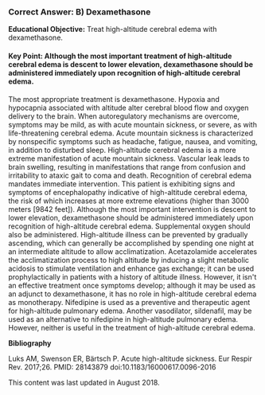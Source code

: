 
### Correct Answer: B) Dexamethasone 

**Educational Objective:** Treat high-altitude cerebral edema with dexamethasone.

#### **Key Point:** Although the most important treatment of high-altitude cerebral edema is descent to lower elevation, dexamethasone should be administered immediately upon recognition of high-altitude cerebral edema.

The most appropriate treatment is dexamethasone. Hypoxia and hypocapnia associated with altitude alter cerebral blood flow and oxygen delivery to the brain. When autoregulatory mechanisms are overcome, symptoms may be mild, as with acute mountain sickness, or severe, as with life-threatening cerebral edema. Acute mountain sickness is characterized by nonspecific symptoms such as headache, fatigue, nausea, and vomiting, in addition to disturbed sleep. High-altitude cerebral edema is a more extreme manifestation of acute mountain sickness. Vascular leak leads to brain swelling, resulting in manifestations that range from confusion and irritability to ataxic gait to coma and death. Recognition of cerebral edema mandates immediate intervention. This patient is exhibiting signs and symptoms of encephalopathy indicative of high-altitude cerebral edema, the risk of which increases at more extreme elevations (higher than 3000 meters [9842 feet]). Although the most important intervention is descent to lower elevation, dexamethasone should be administered immediately upon recognition of high-altitude cerebral edema. Supplemental oxygen should also be administered.
High-altitude illness can be prevented by gradually ascending, which can generally be accomplished by spending one night at an intermediate altitude to allow acclimatization. Acetazolamide accelerates the acclimatization process to high altitude by inducing a slight metabolic acidosis to stimulate ventilation and enhance gas exchange; it can be used prophylactically in patients with a history of altitude illness. However, it isn't an effective treatment once symptoms develop; although it may be used as an adjunct to dexamethasone, it has no role in high-altitude cerebral edema as monotherapy.
Nifedipine is used as a preventive and therapeutic agent for high-altitude pulmonary edema.
Another vasodilator, sildenafil, may be used as an alternative to nifedipine in high-altitude pulmonary edema. However, neither is useful in the treatment of high-altitude cerebral edema.

**Bibliography**

Luks AM, Swenson ER, Bärtsch P. Acute high-altitude sickness. Eur Respir Rev. 2017;26. PMID: 28143879 doi:10.1183/16000617.0096-2016

This content was last updated in August 2018.
